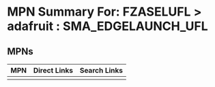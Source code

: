 



# MPN Summary For: FZASELUFL > adafruit : SMA_EDGELAUNCH_UFL

## MPNs
  

|MPN|Direct Links|Search Links|
| :--- | :--- | :--- |
||||
